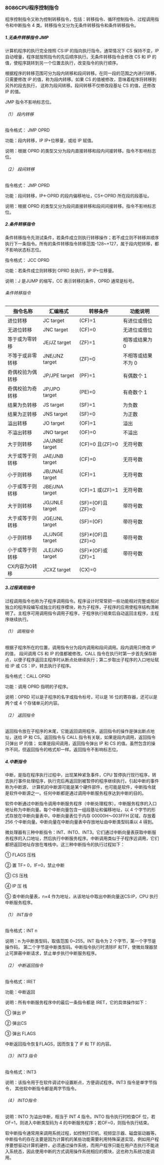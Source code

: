 ### 8086CPU程序控制指令

程序控制指令又称为控制转移指令，包括：转移指令、循环控制指令、过程调用指令和中断指令 4 类。转移指令又分为无条件转移指令和条件转移指令。

##### 1.无条件转移指令 JMP

计算机程序的执行完全按照 CS:IP 的指向执行指令。通常情况下 CS 保持不变，IP 自动增量，程序就按照指令的先后顺序执行。无条件转移指令会修改 CS 和 IP 的值，使程序跳转到另一个位置去执行，改变指令的执行顺序。

根据程序的转移范围可分为段内转移和段间转移。在同一段的范围之内进行转移，只需要修改 IP 的值，称为段内转移。如果 CS 的值被修改，意味着程序将转移到另外的段去执行， 这称为段间转移。段间转移不仅修改段基址 CS 的值，还修改 IP 的值。

JMP 指令不影响标志位。

###### （1） 段内转移

指令格式：	JMP	OPRD

功能：段内转移，IP	IP+位移量，或给 IP 赋值。

说明：根据 OPRD 的类型又分为段内直接转移和段内间接转移。指令不影响标志位。

###### （2） 段间转移

指令格式：	JMP	OPRD

功能：段间转移，IP←OPRD 的段内偏移地址，CS←OPRD 所在段的段基址。

说明：根据 OPRD 的类型又分为段间直接转移和段间间接转移。指令不影响标志位。

##### 2.条件转移指令

条件转移指令先测试条件，若条件成立则执行转移操作；若不成立则不转移并顺序执行下一条指令。所有的条件转移指令转移范围-128~+127，属于段内短转移，都不影响状态标志位。

 

指令格式：	JCC	OPRD

功能：若条件成立则转移到 OPRD 处执行，IP	IP+位移量。

说明：J 是JUMP 的缩写，CC 表示转移的条件，OPRD 通常是标号。

######                                                                条件转移指令

| 指令名称         | 汇编格式       | 转移条件          | 功能说明           |
| ---------------- | -------------- | ----------------- | ------------------ |
| 进位转移         | JC target      | (CF)=1            | 有进位或借位       |
| 无进位转移       | JNC target     | (CF)=0            | 无进位或借位       |
| 等于或为零转移   | JE/JZ target   | (ZF)=1            | 相等或结果为 0     |
| 不等于或非零转移 | JNE/JNZ target | (ZF)=0            | 不相等或结果不为 0 |
| 奇偶校验为偶转移 | JP/JPE target  | (PF)=1            | 有偶数个 1         |
| 奇偶校验为奇转移 | JP/JPO target  | (PE)=0            | 有奇数个 1         |
| 结果为负转移     | JS target      | (SF)=1            | 为负数             |
| 结果为正转移     | JNS target     | (SF)=0            | 为正数             |
| 溢出转移         | JO target      | (OF)=1            | 溢出               |
| 不溢出转移       | JNO target     | (OF)=0            | 不溢出             |
| 大于则转移       | JA/JNBE target | (CF)=0 且(ZF)=0   | 无符号数           |
| 大于或等于则转移 | JAE/JNB target | (CF)=0            | 无符号数           |
| 小于则转移       | JB/JNAE target | (CF)=1            | 无符号数           |
| 小于或等于则转移 | JBE/JNA target | (CF)=1 或(ZF)=1   | 无符号数           |
| 大于则转移       | JG/JNLE target | (SF)=(OF)且(ZF)=0 | 带符号数           |
| 大于或等于则转移 | JGE/JNL target | (SF)=(OF)         | 带符号数           |
| 小于则转移       | JL/JNGE target | (SF)≠(OF)且(ZF)=0 | 带符号数           |
| 小于或等于则转移 | JLE/JNG target | (SF)≠(OF)或(ZF)=1 | 带符号数           |
| CX内容为0转移    | JCXZ target    | (CX)=0            |                    |

##### 3.过程调用指令

过程调用指令也称为子程序调用指令。程序设计时常常把一些功能相对完整或相对独立的程序段编写成独立的程序模块，称为子程序，子程序的应用使程序结构清晰明了。主程序可用调用指令调用子程序，子程序执行结束后自动返回主程序，主程序继续执行。

###### （1） 调用指令

根据子程序所在的位置，调用指令分为段内调用和段间调用。段内调用只修改 IP 的值， 段间调用 CS 和 IP 的值都被修改。CALL 指令在执行时第一步首先保存断点，以便子程序返回主程序时从断点处继续执行；第二步取出子程序的入口地址赋给 IP 或 CS：IP，转去执行子程序。

指令格式：CALL	OPRD

功能：调用 OPRD 指明的子程序。

说明：OPRD 可以是子程序的名字或指令标号，可以是 16 位的寄存器，还可以是两个或 4 个存储单元的内容。

###### （2） 返回指令

返回指令放在子程序的末尾，它能返回调用程序。返回指令的操作是弹出断点地址，送给 IP 和 CS。返回指令与 CALL 指令有关联，如果是段内调用，返回指令只弹出 IP 的值； 如果是段间调用，返回指令弹出 IP 和 CS 的值。虽然包含的操作不同，但返回指令的格式却一样。返回指令不影响标志位。

##### 4.中断指令

中断，是指在程序执行过程中，出现某种紧急事件，CPU 暂停执行现行程序，转去执行事件处理程序，执行完后再返回到被暂停的程序继续执行。引起中断的事件称为中断源， 计算机的中断源可能是某个硬件部件，也可能是软件，中断指令就是软件中断源之一。任何中断都是通过调用中断服务程序达到中断的目的。

软件中断通过中断指令调用中断服务程序（中断处理程序）。中断服务程序的入口地址称为中断向量。每个中断向量包含一组段基址和偏移地址，以 4 个字节的形式存放在中断向量表中。中断向量表位于内存 00000H～003FFH 区域，存放着 256 个中断向量。中断向量在中断向量表中存放地址由中断类型码乘以 4 得到。

微处理器有三种中断指令：INT、INTO、INT3。它们通过中断向量表获取中断服务程序的入口地址，然后执行中断服务程序。中断调用类似于子程序远调用，它们都把返回地址存放在堆栈中。这三种中断指令的执行过程如下：

① FLAGS 压栈

② 置 TF= 0，IF=0，禁止中断

③ CS 压栈

④ IP 压 栈

⑤ 查中断向量表，n×4 作为地址，从该地址中取出中断向量送CS:IP，CPU 执行中断服务程序。

###### （1） INT指令

指令格式：INT n

说明：n 为中断类型码，取值范围 0~255。INT 指令为 2 个字节，第一个字节是操作码， 第二个字节是中断类型码。中断指令执行时清除IF 和TF，使微处理器禁止可屏蔽中断请求，禁止单步执行中断服务程序。

###### （2） 中断返回指令

指令格式：IRET

功能：中断返回

说明：所有中断服务程序中的最后一条指令都是 IRET，它的具体操作如下：

① 弹出 IP

② 弹出CS

③ 弹出 FLAGS

中断返回指令恢复FLAGS，因而恢复了 IF 和 TF 的内容。

###### （3） INT3 指令

指令格式：INT3

说明：该指令用于在软件调试中设置断点，方便调试程序。INT3 指令是单字节指令， 其他软中断指令都是两字节指令。

###### （4） INTO指令

说明：INTO 为溢出中断，相当于 INT	4 指令。INTO 指令执行时检查OF 位，若 OF=1，则进入中断类型码为 4 的中断服务程序；若OF=0，则指令执行结束。

软中断指令通常用来调用系统过程，如控制打印机、视频显示器、磁盘驱动器等。中断指令的存在主要是因为计算机的某些功能需要利用特殊渠道实现，例如用户程序要想驱动计算机硬件，必须通过操作系统，而用户程序只能在用户态执行不能进入系统态，因此使用中断的方式调用操作系统相应的模块，这也称为系统功能调用。